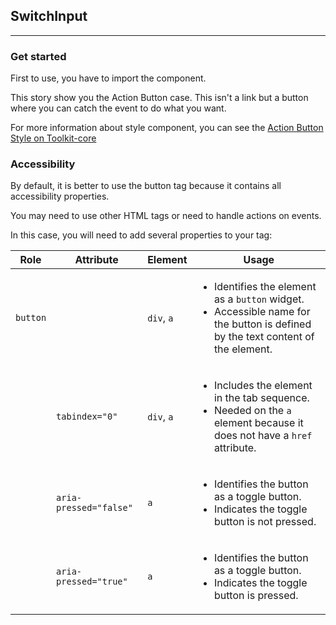 ## SwitchInput
* * *

### Get started
First to use, you have to import the component.



This story show you the Action Button case.
This isn't a link but a button where you can catch the event to do what you want.

For more information about style component, you can see the [Action Button Style on Toolkit-core ](http://toolkit-intranet-axa.azurewebsites.net/#/button)


### Accessibility

By default, it is better to use the button tag because it contains all accessibility properties.

You may need to use other HTML tags or need to handle actions on events.

In this case, you will need to add several properties to your tag:

<table aria-labelledby="rps_label" class="af-table data attributes">
      <thead class="af-table__head">
        <tr class="af-table__tr">
          <th class="af-table__th" scope="col">Role</th>
          <th class="af-table__th" scope="col">Attribute</th>
          <th class="af-table__th" scope="col">Element</th>
          <th class="af-table__th" scope="col">Usage</th>
        </tr>
      </thead>
      <tbody class="af-table__body">
        <tr class="af-table__tr">
          <td class="af-table__cell"><code>button</code></td>
          <td class="af-table__cell"></td>
          <td class="af-table__cell">
            <code>div</code>, <code>a</code>
          </td>
          <td class="af-table__cell">
            <ul>
              <li>Identifies the element as a <code>button</code> widget.</li>
              <li> Accessible name for the button is defined by the text content of the element.</li>
            </ul>
          </td>
        </tr>
        <tr class="af-table__tr">
          <td class="af-table__cell"></td>
          <td class="af-table__cell">
            <code>tabindex="0"</code>
          </td>
          <td class="af-table__cell">
            <code>div</code>, <code>a</code>
          </td>
          <td class="af-table__cell">
            <ul>
              <li>Includes the element in the tab sequence.</li>
              <li>Needed on the <code>a</code> element because it does not have a <code>href</code> attribute.</li>
            </ul>
          </td>
        </tr>
        <tr class="af-table__tr">
          <td class="af-table__cell"></td>
          <td class="af-table__cell"><code>aria-pressed="false"</code></td>
          <td class="af-table__cell"><code>a</code></td>
          <td class="af-table__cell">
            <ul>
              <li>Identifies the button as a toggle button.</li>
              <li>Indicates the toggle button is not pressed.</li>
            </ul>
          </td>
        </tr>
        <tr class="af-table__tr">
          <td class="af-table__cell"></td>
          <td class="af-table__cell"><code>aria-pressed="true"</code></td>
          <td class="af-table__cell"><code>a</code></td>
          <td class="af-table__cell">
            <ul>
              <li>Identifies the button as a toggle button.</li>
              <li>Indicates the toggle button is pressed.</li>
            </ul>
          </td>
        </tr>
      </tbody>
    </table>
